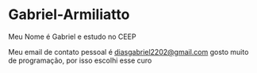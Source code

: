 # Gabriel-Armiliatto
Meu Nome é Gabriel e estudo no CEEP

Meu email de contato pessoal é diasgabriel2202@gmail.com
gosto muito de programação, por isso escolhi esse curo
